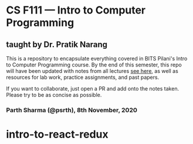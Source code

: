 # CS F111 — Intro to Computer Programming
## taught by Dr. Pratik Narang

This is a repository to encapsulate everything covered in BITS Pilani's Intro to Computer Programming course. By the end of this semester, this repo will have been updated with notes from all lectures [see here](https://github.com/psrth/intro-to-programming-csF111/tree/main/lectures), as well as resources for lab work, practice assignments, and past papers.

If you want to collaborate, just open a PR and add onto the notes taken. Please try to be as concise as possible.

### Parth Sharma (@psrth), 8th November, 2020
# intro-to-react-redux

